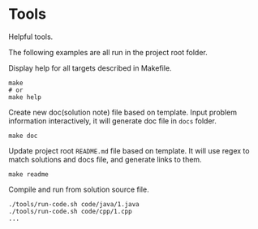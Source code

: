 # Tools

Helpful tools.

The following examples are all run in the project root folder.

Display help for all targets described in Makefile.

```shell
make
# or
make help
```

Create new doc(solution note) file based on template. Input problem information interactively, it will generate doc file in `docs` folder.

```shell
make doc
```

Update project root `README.md` file based on template. It will use regex to match solutions and docs file, and generate links to them.

```shell
make readme
```

Compile and run from solution source file.

```shell
./tools/run-code.sh code/java/1.java
./tools/run-code.sh code/cpp/1.cpp
...
```

